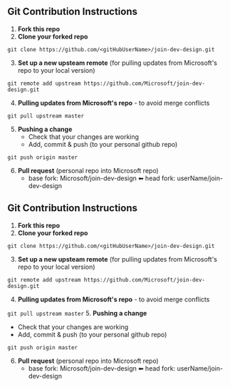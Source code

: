 ## Git Contribution Instructions
1. **Fork this repo**
2. **Clone your forked repo**
```
git clone https://github.com/<gitHubUserName>/join-dev-design.git
```

3. **Set up a new upsteam remote** (for pulling updates from Microsoft's repo to your local version)
```
git remote add upstream https://github.com/Microsoft/join-dev-design.git
```
4. **Pulling updates from Microsoft's repo** - to avoid merge conflicts
```
git pull upstream master
```
5. **Pushing a change**
   - Check that your changes are working
   - Add, commit & push (to your personal github repo)
```
git push origin master
```
6. **Pull request** (personal repo into Microsoft repo)
   - base fork: Microsoft/join-dev-design ⬅ head fork: userName/join-dev-design

## Git Contribution Instructions
1. **Fork this repo**
2. **Clone your forked repo**

`git clone https://github.com/<gitHubUserName>/join-dev-design.git`

3. **Set up a new upsteam remote** (for pulling updates from Microsoft's repo to your local version)

`git remote add upstream https://github.com/Microsoft/join-dev-design.git`

4. **Pulling updates from Microsoft's repo** - to avoid merge conflicts

`git pull upstream master`
5. **Pushing a change**
   - Check that your changes are working
   - Add, commit & push (to your personal github repo)
   
`git push origin master`

6. **Pull request** (personal repo into Microsoft repo)
   - base fork: Microsoft/join-dev-design ⬅ head fork: userName/join-dev-design
